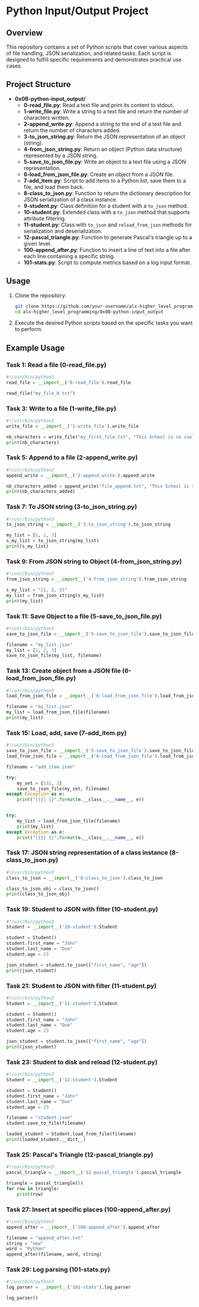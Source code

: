 # Python Input/Output Project

## Overview

This repository contains a set of Python scripts that cover various aspects of file handling, JSON serialization, and related tasks. Each script is designed to fulfill specific requirements and demonstrates practical use cases.

## Project Structure

- **0x0B-python-input_output/**
  - **0-read_file.py**: Read a text file and print its content to stdout.
  - **1-write_file.py**: Write a string to a text file and return the number of characters written.
  - **2-append_write.py**: Append a string to the end of a text file and return the number of characters added.
  - **3-to_json_string.py**: Return the JSON representation of an object (string).
  - **4-from_json_string.py**: Return an object (Python data structure) represented by a JSON string.
  - **5-save_to_json_file.py**: Write an object to a text file using a JSON representation.
  - **6-load_from_json_file.py**: Create an object from a JSON file.
  - **7-add_item.py**: Script to add items to a Python list, save them to a file, and load them back.
  - **8-class_to_json.py**: Function to return the dictionary description for JSON serialization of a class instance.
  - **9-student.py**: Class definition for a student with a `to_json` method.
  - **10-student.py**: Extended class with a `to_json` method that supports attribute filtering.
  - **11-student.py**: Class with `to_json` and `reload_from_json` methods for serialization and deserialization.
  - **12-pascal_triangle.py**: Function to generate Pascal's triangle up to a given level.
  - **100-append_after.py**: Function to insert a line of text into a file after each line containing a specific string.
  - **101-stats.py**: Script to compute metrics based on a log input format.

## Usage

1. Clone the repository:

   ```bash
   git clone https://github.com/your-username/alx-higher_level_programming.git
   cd alx-higher_level_programming/0x0B-python-input_output
   ```

2. Execute the desired Python scripts based on the specific tasks you want to perform.

## Example Usage

### Task 1: Read a file (0-read_file.py)

```python
#!/usr/bin/python3
read_file = __import__('0-read_file').read_file

read_file("my_file_0.txt")
```

### Task 3: Write to a file (1-write_file.py)

```python
#!/usr/bin/python3
write_file = __import__('1-write_file').write_file

nb_characters = write_file("my_first_file.txt", "This School is so cool!\n")
print(nb_characters)
```

### Task 5: Append to a file (2-append_write.py)

```python
#!/usr/bin/python3
append_write = __import__('2-append_write').append_write

nb_characters_added = append_write("file_append.txt", "This School is so cool!\n")
print(nb_characters_added)
```

### Task 7: To JSON string (3-to_json_string.py)

```python
#!/usr/bin/python3
to_json_string = __import__('3-to_json_string').to_json_string

my_list = [1, 2, 3]
s_my_list = to_json_string(my_list)
print(s_my_list)
```

### Task 9: From JSON string to Object (4-from_json_string.py)

```python
#!/usr/bin/python3
from_json_string = __import__('4-from_json_string').from_json_string

s_my_list = "[1, 2, 3]"
my_list = from_json_string(s_my_list)
print(my_list)
```

### Task 11: Save Object to a file (5-save_to_json_file.py)

```python
#!/usr/bin/python3
save_to_json_file = __import__('5-save_to_json_file').save_to_json_file

filename = "my_list.json"
my_list = [1, 2, 3]
save_to_json_file(my_list, filename)
```

### Task 13: Create object from a JSON file (6-load_from_json_file.py)

```python
#!/usr/bin/python3
load_from_json_file = __import__('6-load_from_json_file').load_from_json_file

filename = "my_list.json"
my_list = load_from_json_file(filename)
print(my_list)
```

### Task 15: Load, add, save (7-add_item.py)

```python
#!/usr/bin/python3
save_to_json_file = __import__('5-save_to_json_file').save_to_json_file
load_from_json_file = __import__('6-load_from_json_file').load_from_json_file

filename = "add_item.json"

try:
    my_set = {132, 3}
    save_to_json_file(my_set, filename)
except Exception as e:
    print("[{}] {}".format(e.__class__.__name__, e))


try:
    my_list = load_from_json_file(filename)
    print(my_list)
except Exception as e:
    print("[{}] {}".format(e.__class__.__name__, e))
```

### Task 17: JSON string representation of a class instance (8-class_to_json.py)

```python
#!/usr/bin/python3
class_to_json = __import__('8-class_to_json').class_to_json

class_to_json_obj = class_to_json()
print(class_to_json_obj)
```

### Task 19: Student to JSON with filter (10-student.py)

```python
#!/usr/bin/python3
Student = __import__('10-student').Student

student = Student()
student.first_name = "John"
student.last_name = "Doe"
student.age = 23

json_student = student.to_json(["first_name", "age"])
print(json_student)
```

### Task 21: Student to JSON with filter (11-student.py)

```python
#!/usr/bin/python3
Student = __import__('11-student').Student

student = Student()
student.first_name = "John"
student.last_name = "Doe"
student.age = 23

json_student = student.to_json(["first_name", "age"])
print(json_student)
```

### Task 23: Student to disk and reload (12-student.py)

```python
#!/usr/bin/python3
Student = __import__('12-student').Student

student = Student()
student.first_name = "John"
student.last_name = "Doe"
student.age = 23

filename = "student.json"
student.save_to_file(filename)

loaded_student = Student.load_from_file(filename)
print(loaded_student.__dict__)
```

### Task 25: Pascal's Triangle (12-pascal_triangle.py)

```python
#!/usr/bin/python3
pascal_triangle = __import__('12-pascal_triangle').pascal_triangle

triangle = pascal_triangle(5)
for row in triangle:
    print(row)
```

### Task 27: Insert at specific places (100-append_after.py)

```python
#!/usr/bin/python3
append_after = __import__('100-append_after').append_after

filename = "append_after.txt"
string = "new"
word = "Python"
append_after(filename, word, string)
```

### Task 29: Log parsing (101-stats.py)

```python
#!/usr/bin/python3
log_parser = __import__('101-stats').log_parser

log_parser()
```
